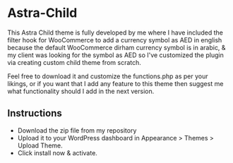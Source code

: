 # Astra-Child
<p>This Astra Child theme is fully developed by me where I have included the filter hook for WooCommerce to add a currency symbol as AED in english because the default WooCommerce dirham currency symbol is in arabic, &amp; my client was looking for the symbol as AED so I've customized the plugin via creating custom child theme from scratch.</p>
<p>Feel free to download it and customize the functions.php as per your likings, or if you want that I add any feature to this theme then suggest me what functionality should I add in the next version.</p>
<h2>Instructions</h2>
<ul>
  <li>Download the zip file from my repository</li>
  <li>Upload it to your WordPress dashboard in Appearance > Themes > Upload Theme.</li>
  <li>Click install now & activate.</li>
</ul>
